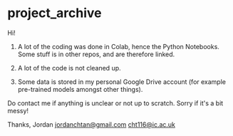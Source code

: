 # project_archive

Hi!

1. A lot of the coding was done in Colab, hence the Python Notebooks. Some stuff is in other repos, and are therefore linked.

2. A lot of the code is not cleaned up.

3. Some data is stored in my personal Google Drive account (for example pre-trained models amongst other things). 
   
Do contact me if anything is unclear or not up to scratch. Sorry if it's a bit messy!

Thanks,
Jordan
jordanchtan@gmail.com
cht116@ic.ac.uk